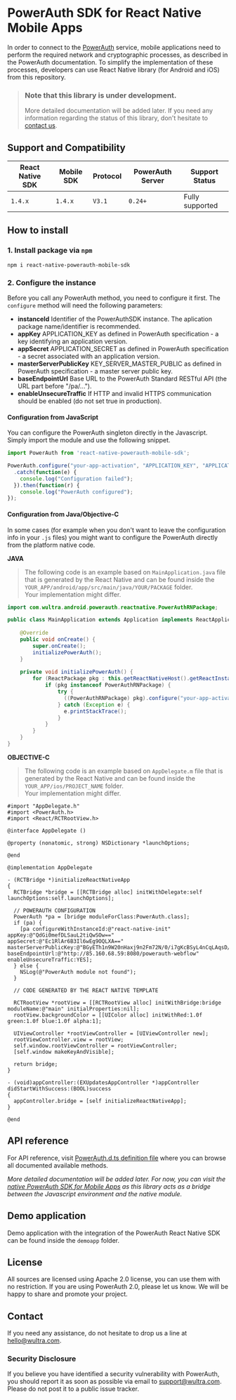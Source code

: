 # PowerAuth SDK for React Native Mobile Apps

In order to connect to the [PowerAuth](https://www.wultra.com/mobile-security-suite) service, mobile applications need to perform the required network and cryptographic processes, as described in the PowerAuth documentation. To simplify the implementation of these processes, developers can use React Native library (for Android and iOS) from this repository.

> ### Note that this library is under development.
> More detailed documentation will be added later. If you need any information regarding the status of this library, don't hesitate to [contact us](#contact).

## Support and Compatibility

|React Native SDK| Mobile SDK | Protocol | PowerAuth Server    | Support Status                    |
|----------------|------------|----------|---------------------|-----------------------------------|
|`1.4.x`         | `1.4.x`    | `V3.1`   | `0.24+`             | Fully supported                   |

## How to install

### 1. Install package via `npm`
```
npm i react-native-powerauth-mobile-sdk
```

### 2. Configure the instance

Before you call any PowerAuth method, you need to configure it first. The `configure` method will need the following parameters:

- **instanceId** Identifier of the PowerAuthSDK instance. The aplication package name/identifier is recommended.  
- **appKey** APPLICATION_KEY as defined in PowerAuth specification - a key identifying an application version.
- **appSecret** APPLICATION_SECRET as defined in PowerAuth specification - a secret associated with an application version.  
- **masterServerPublicKey** KEY\_SERVER\_MASTER_PUBLIC as defined in PowerAuth specification - a master server public key.  
- **baseEndpointUrl** Base URL to the PowerAuth Standard RESTful API (the URL part before "/pa/...").  
- **enableUnsecureTraffic** If HTTP and invalid HTTPS communication should be enabled (do not set true in production).  

#### Configuration from JavaScript

You can configure the PowerAuth singleton directly in the Javascript. Simply import the module and use the following snippet.

```js
import PowerAuth from 'react-native-powerauth-mobile-sdk';

PowerAuth.configure("your-app-activation", "APPLICATION_KEY", "APPLICATION_SECRET", "KEY_SERVER_MASTER_PUBLIC", "https://your-powerauth-endpoint.com/", false)
  .catch(function(e) {
    console.log("Configuration failed");
  }).then(function(r) {
    console.log("PowerAuth configured");
});
```

#### Configuration from Java/Objective-C

In some cases (for example when you don't want to leave the configuration info in your `.js` files) you might want to configure the PowerAuth directly from the platform native code.

__JAVA__

> The following code is an example based on `MainApplication.java` file that is generated by the React Native and can be found inside the `YOUR_APP/android/app/src/main/java/YOUR/PACKAGE` folder.  
> Your implementation might differ.

```java
import com.wultra.android.powerauth.reactnative.PowerAuthRNPackage;

public class MainApplication extends Application implements ReactApplication {
		
	@Override
	public void onCreate() {
   		super.onCreate();
		initializePowerAuth();
  	}
  	
  	private void initializePowerAuth() {
   		for (ReactPackage pkg : this.getReactNativeHost().getReactInstanceManager().getPackages()) {
   			if (pkg instanceof PowerAuthRNPackage) {
				try {
		          ((PowerAuthRNPackage) pkg).configure("your-app-activation", "APPLICATION_KEY", "APPLICATION_SECRET", "KEY_SERVER_MASTER_PUBLIC", "https://your-powerauth-endpoint.com/", false);
    			} catch (Exception e) {
		          e.printStackTrace();
    			}
			}
		}
	}
}
```

__OBJECTIVE-C__

> The following code is an example based on `AppDelegate.m` file that is generated by the React Native and can be found inside the `YOUR_APP/ios/PROJECT_NAME` folder.  
> Your implementation might differ.

```objc
#import "AppDelegate.h"
#import <PowerAuth.h>
#import <React/RCTRootView.h>

@interface AppDelegate ()

@property (nonatomic, strong) NSDictionary *launchOptions;

@end

@implementation AppDelegate

- (RCTBridge *)initializeReactNativeApp
{
  RCTBridge *bridge = [[RCTBridge alloc] initWithDelegate:self launchOptions:self.launchOptions];
  
  // POWERAUTH CONFIGURATION
  PowerAuth *pa = [bridge moduleForClass:PowerAuth.class];
  if (pa) {
    [pa configureWithInstanceId:@"react-native-init" appKey:@"QdGi0mefDLSauL2tiQwSOw==" appSecret:@"Ec1RlAr6B3Il6wEg9OQLXA==" masterServerPublicKey:@"BGyETh1n9W20nHaxj9n2Fm72N/0/i7gKcBSyL4nCqLAqsD/tkrzPA3dibvmYXGL2NPTusUhFISu2a03PtLijtFs=" baseEndpointUrl:@"http://85.160.68.59:8080/powerauth-webflow" enableUnsecureTraffic:YES];
  } else {
    NSLog(@"PowerAuth module not found");
  }
  
  // CODE GENERATED BY THE REACT NATIVE TEMPLATE
  
  RCTRootView *rootView = [[RCTRootView alloc] initWithBridge:bridge moduleName:@"main" initialProperties:nil];
  rootView.backgroundColor = [[UIColor alloc] initWithRed:1.0f green:1.0f blue:1.0f alpha:1];

  UIViewController *rootViewController = [UIViewController new];
  rootViewController.view = rootView;
  self.window.rootViewController = rootViewController;
  [self.window makeKeyAndVisible];

  return bridge;
}

- (void)appController:(EXUpdatesAppController *)appController didStartWithSuccess:(BOOL)success
{
  appController.bridge = [self initializeReactNativeApp];
}

@end
```

## API reference

For API reference, visit [PowerAuth.d.ts definition file](https://github.com/wultra/react-native-powerauth-mobile-sdk/blob/master/PowerAuth.d.ts) where you can browse all documented available methods.

*More detailed documentation will be added later. For now, you can visit the [native PowerAuth SDK for Mobile Apps](https://github.com/wultra/powerauth-mobile-sdk) as this library acts as a bridge between the Javascript environment and the native module.*

## Demo application

Demo application with the integration of the PowerAuth React Native SDK can be found inside the `demoapp` folder.

## License

All sources are licensed using Apache 2.0 license, you can use them with no restriction. If you are using PowerAuth 2.0, please let us know. We will be happy to share and promote your project.

## Contact

If you need any assistance, do not hesitate to drop us a line at [hello@wultra.com](mailto:hello@wultra.com).

### Security Disclosure

If you believe you have identified a security vulnerability with PowerAuth, you should report it as soon as possible via email to [support@wultra.com](mailto:support@wultra.com). Please do not post it to a public issue tracker.
